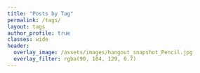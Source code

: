 ```yaml
---
title: "Posts by Tag"
permalink: /tags/
layout: tags
author_profile: true
classes: wide
header:
  overlay_image: /assets/images/hangout_snapshot_Pencil.jpg
  overlay_filter: rgba(90, 104, 129, 0.7)
---
```

